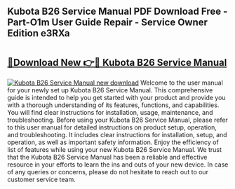 ## Kubota B26 Service Manual PDF Download Free - Part-O1m User Guide Repair - Service Owner Edition e3RXa

# <h2><a href="http://bc16076.oget.top/?id=Kubota+B26+Service+Manual">🔗Download New 👉🔴 Kubota B26 Service Manual</a></h2>

[![Kubota B26 Service Manual new download](https://i.imgur.com/5g1atiW.png)](http://bc16076.oget.top/?id=Kubota+B26+Service+Manual)
Welcome to the user manual for your newly set up Kubota B26 Service Manual. This comprehensive guide is intended to help you get started with your product and provide you with a thorough understanding of its features, functions, and capabilities. You will find clear instructions for installation, usage, maintenance, and troubleshooting. Before using your Kubota B26 Service Manual, please refer to this user manual for detailed instructions on product setup, operation, and troubleshooting. It includes clear instructions for installation, setup, and operation, as well as important safety information. Enjoy the efficiency of list of features while using your new Kubota B26 Service Manual. We trust that the Kubota B26 Service Manual has been a reliable and effective resource in your efforts to learn the ins and outs of your new device. In case of any queries or concerns, please do not hesitate to reach out to our customer service team.

